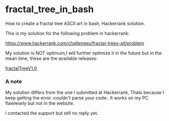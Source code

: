 # fractal_tree_in_bash
How to create a fractal tree ASCII art in bash, Hackerrank solution.

This is my solution for the following problem in hackerrank: 

https://www.hackerrank.com/challenges/fractal-trees-all/problem

My solution is NOT optimum,I will further optimize it in the future but in the mean time, these are the available releases:

[fractalTreeV1.0](https://github.com/Somayyah/fractal_tree_in_bash/releases/tag/V1.0)

### A note
My solution differs from the one I submitted at Hackerrank, Thats because I keep getting the error :couldn't parse your code:.
It works on my PC flawlesely but not in the website.

I contacted the support but still no reply yet.
